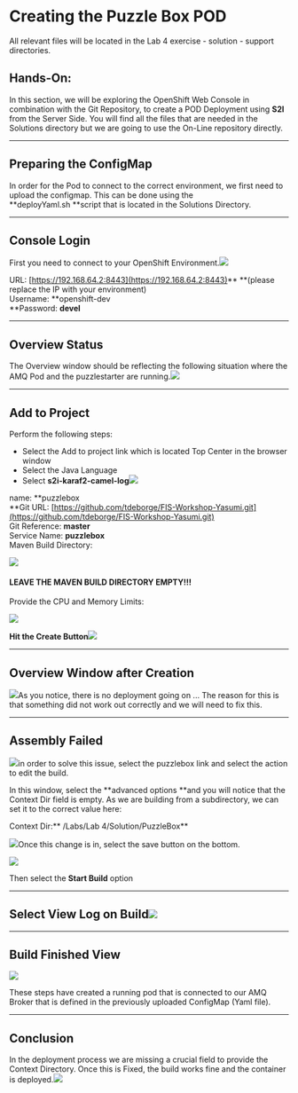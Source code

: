 # Creating the Puzzle Box POD

All relevant files will be located in the Lab 4 exercise - solution - support directories.

## Hands-On:

In this section, we will be exploring the OpenShift Web Console in combination with the Git Repository, to create a POD Deployment using **S2I** from the Server Side. You will find all the files that are needed in the Solutions directory but we are going to use the On-Line repository directly.

---

## Preparing the ConfigMap

In order for the Pod to connect to the correct environment, we first need to upload the configmap. This can be done using the  
**deployYaml.sh **script that is located in the Solutions Directory.

---

## Console Login

First you need to connect to your OpenShift Environment.![](/assets/ocpLogin.png)

URL: [https://192.168.64.2:8443](https://192.168.64.2:8443)** **\(please replace the IP with your environment\)  
Username: **openshift-dev                          
**Password: **devel**

---

## Overview Status

The Overview window should be reflecting the following situation where the AMQ Pod and the puzzlestarter are running.![](/assets/ocpboxoverview.png)

---

## Add to Project

Perform the following steps:

* Select the Add to project link which is located Top Center in the browser window
* Select the Java Language
* Select **s2i-karaf2-camel-log**![](/assets/ocpboxcamelloginit.png)

name: **puzzlebox                    
**Git URL: [https://github.com/tdeborge/FIS-Workshop-Yasumi.git](https://github.com/tdeborge/FIS-Workshop-Yasumi.git)  
Git Reference: **master**  
Service Name: **puzzlebox**  
Maven Build Directory:

![](/assets/ocpboxkarafparameters1.png)

#### LEAVE THE MAVEN BUILD DIRECTORY EMPTY!!!

Provide the CPU and Memory Limits:

![](/assets/ocpboxkaraflogrequirements.png)

**Hit the Create Button**![](/assets/ocpboxcreated.png)

---

## Overview Window after Creation

![](/assets/ocpblockguicreation.png)As you notice, there is no deployment going on ... The reason for this is that something did not work out correctly and we  will need to fix this.

---

## Assembly Failed

![](/assets/ocpboxassemblyfailed.png)in order to solve this issue, select the puzzlebox link and select the action to edit the build.

In this window, select the **advanced options **and you will notice that the Context Dir field is empty. As we are building from a subdirectory, we can set it to the correct value here:

Context Dir:** /Labs/Lab 4/Solution/PuzzleBox**

![](/assets/ocpfixcontextdir.png)Once this change is in, select the save button on the bottom.

![](/assets/ocpboxstartbuild.png)

Then select the **Start Build** option

---

## Select View Log on Build![](/assets/ocpboxbuildlog.png)

---

## Build Finished View

![](/assets/ocpblockfinishedandfixed.png)

These steps have created a running pod that is connected to our AMQ Broker that is defined in the previously uploaded ConfigMap \(Yaml file\).

---

## Conclusion

In the deployment process we are missing a crucial field to provide the Context Directory. Once this is Fixed, the build works fine and the container is deployed.![](/assets/ocpboxpodrunning.png)

